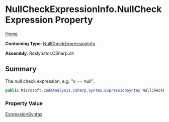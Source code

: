 # NullCheckExpressionInfo\.NullCheckExpression Property

[Home](../../../../../README.md)

**Containing Type**: [NullCheckExpressionInfo](../README.md)

**Assembly**: Roslynator\.CSharp\.dll

## Summary

The null check expression, e\.g\. "x == null"\.

```csharp
public Microsoft.CodeAnalysis.CSharp.Syntax.ExpressionSyntax NullCheckExpression { get; }
```

### Property Value

[ExpressionSyntax](https://docs.microsoft.com/en-us/dotnet/api/microsoft.codeanalysis.csharp.syntax.expressionsyntax)

